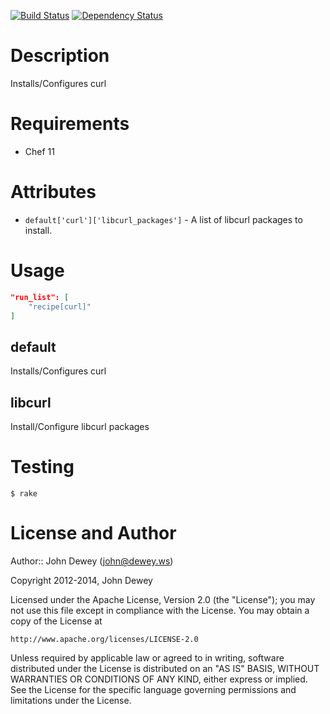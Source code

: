 [![Build Status](https://travis-ci.org/retr0h/cookbook-curl.png?branch=master)](https://travis-ci.org/retr0h/cookbook-curl)
[![Dependency Status](https://gemnasium.com/retr0h/cookbook-curl.png)](https://gemnasium.com/retr0h/cookbook-curl)

Description
============

Installs/Configures curl

Requirements
============

* Chef 11

Attributes
==========

* `default['curl']['libcurl_packages']` - A list of libcurl packages to install.

Usage
=====

```json
"run_list": [
    "recipe[curl]"
]
```

default
-------

Installs/Configures curl

libcurl
-------

Install/Configure libcurl packages

Testing
=======

    $ rake

License and Author
==================

Author:: John Dewey (<john@dewey.ws>)

Copyright 2012-2014, John Dewey

Licensed under the Apache License, Version 2.0 (the "License");
you may not use this file except in compliance with the License.
You may obtain a copy of the License at

    http://www.apache.org/licenses/LICENSE-2.0

Unless required by applicable law or agreed to in writing, software
distributed under the License is distributed on an "AS IS" BASIS,
WITHOUT WARRANTIES OR CONDITIONS OF ANY KIND, either express or implied.
See the License for the specific language governing permissions and
limitations under the License.
